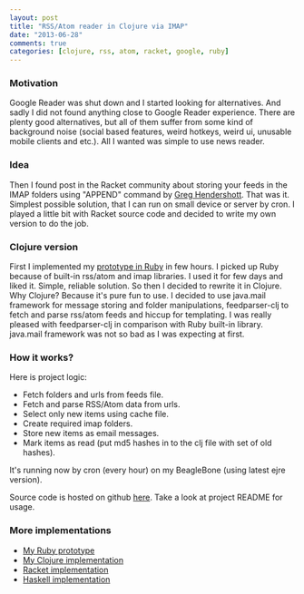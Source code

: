 ```yaml
---
layout: post
title: "RSS/Atom reader in Clojure via IMAP"
date: "2013-06-28"
comments: true
categories: [clojure, rss, atom, racket, google, ruby]
---
```

### Motivation
Google Reader was shut down and I started looking for alternatives.
And sadly I did not found anything close to Google Reader experience.
There are plenty good alternatives, but all of them suffer from some kind of background noise (social based features, weird hotkeys, weird ui, unusable mobile clients and etc.).
All I wanted was simple to use news reader.

<!--more-->

### Idea
Then I found post in the Racket community about storing your feeds in the IMAP folders using "APPEND" command by [Greg Hendershott](http://www.greghendershott.com/2013/05/feeds2gmail.html).
That was it. Simplest possible solution, that I can run on small device or server by cron. I played a little bit with Racket source code and decided to write my own version to do the job.

### Clojure version
First I implemented my [prototype in Ruby](https://github.com/Gonzih/feeds2imap.rb) in few hours. I picked up Ruby because of built-in rss/atom and imap libraries.
I used it for few days and liked it. Simple, reliable solution.
So then I decided to rewrite it in Clojure.
Why Clojure?
Because it's pure fun to use.
I decided to use java.mail framework for message storing and folder manipulations, feedparser-clj to fetch and parse rss/atom feeds and hiccup for templating.
I was really pleased with feedparser-clj in comparison with Ruby built-in library.
java.mail framework was not so bad as I was expecting at first.

### How it works?
Here is project logic:

* Fetch folders and urls from feeds file.
* Fetch and parse RSS/Atom data from urls.
* Select only new items using cache file.
* Create required imap folders.
* Store new items as email messages.
* Mark items as read (put md5 hashes in to the clj file with set of old hashes).

It's running now by cron (every hour) on my BeagleBone (using latest ejre version).

Source code is hosted on github [here](https://github.com/Gonzih/feeds2imap.clj). Take a look at project README for usage.

### More implementations

* [My Ruby prototype](https://github.com/Gonzih/feeds2imap.rb)
* [My Clojure implementation](https://github.com/Gonzih/feeds2imap.clj)
* [Racket implementation](https://github.com/greghendershott/feeds2gmail)
* [Haskell implementation](https://github.com/cordawyn/rss2imap)

